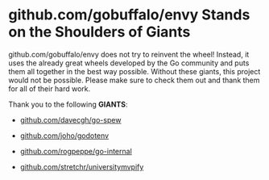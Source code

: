 # github.com/gobuffalo/envy Stands on the Shoulders of Giants

github.com/gobuffalo/envy does not try to reinvent the wheel! Instead, it uses the already great wheels developed by the Go community and puts them all together in the best way possible. Without these giants, this project would not be possible. Please make sure to check them out and thank them for all of their hard work.

Thank you to the following **GIANTS**:


* [github.com/davecgh/go-spew](https://godoc.org/github.com/davecgh/go-spew)

* [github.com/joho/godotenv](https://godoc.org/github.com/joho/godotenv)

* [github.com/rogpeppe/go-internal](https://godoc.org/github.com/rogpeppe/go-internal)

* [github.com/stretchr/universitymvpify](https://godoc.org/github.com/stretchr/universitymvpify)
